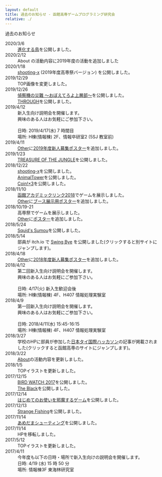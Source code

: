 ```yaml
---
layout: default
title: 過去のお知らせ - 函館高専ゲームプログラミング研究会
relative: ./
---
```


<div class="content">
<div class="main">

<p class="title">
過去のお知らせ
</p>

<dl>

<dt>2020/3/6</dt>
<dd>
<a href="./game/sinkatori/">進化する鳥</a>を公開しました。
</dd>


<dt>2020/2/12</dt>
<dd>
About の活動内容に2019年度の活動を追加しました
</dd>


<dt>2020/1/18</dt>
<dd>
<a href="./game/shx/">shooting-x</a> (2019年度高専祭バージョン) を公開しました。
</dd>


<dt>2019/12/29</dt>
<dd>
TOP画像を変更しました。
</dd>


<dt>2019/12/26</dt>
<dd>
<a href="./game/teisatuki/">偵察機の災難 〜おぼえてろよ上層部〜</a>を公開しました。
<br>
<a href="./game/through/">THROUGH</a>を公開しました。
</dd>

<dt>2019/4/12</dt>
<dd>
新入生向け説明会を開催します。
<br>
興味のある人はお気軽にご参加下さい。
<br>
<br>
日時: 2019/4/17(水) 7 時間目
<br>
場所: H棟(情報棟) 2F、情報卒研室2 (5SJ 教室前)
</dd>

<dt>2019/4/11</dt>
<dd><a href="./other/">Other</a>に<a href="./other/poster/2019.png">2019年度新人募集ポスター</a>を追加しました。</dd>

<dt>2019/1/23</dt>
<dd>
<a href="./game/toj/">TREASURE OF THE JUNGLE</a>を公開しました。
</dd>

<dt>2018/12/22</dt>
<dd>
<a href="./game/shx/">shooting-x</a>を公開しました。
<br>
<a href="./game/atower/">AnimalTower</a>を公開しました。
<br>
<a href="./game/coin3/">Coin!×3</a>を公開しました。</dd>

<dt>2018/11/10</dt>
<dd> <a href="https://www.cc-hakodate.jp/academiclink">函館アカデミックリンク2018</a>でゲームを展示しました。
<br>
<a href="./other/">Other</a>に<a href="./other/poster/2018-alink.png">ブース展示用ポスター</a>を追加しました。</dd>

<dt>2018/10/19-21</dt>
<dd> 高専祭でゲームを展示しました。
<br>
<a href="./other/">Other</a>に<a href="./other/poster/2018-kosensai.png">ポスター</a>を追加しました。</dd>

<dt>2018/5/24</dt>
<dd><a href="./game/squidssumou/">Squid's Sumou</a>を公開しました。</dd>

<dt>2018/5/14</dt>
<dd>部員が itch.io で <a href="https://takotubo15679.itch.io/swing-bye/">Swing Bye</a> を公開しました(クリックすると別サイトにジャンプします)。</dd>

<dt>2018/4/18</dt>
<dd><a href="./other/">Other</a>に<a href="./other/poster/2018.png">2018年度新人募集ポスター</a>を追加しました。</dd>

<dt>2018/4/12</dt>
<dd>
第二回新入生向け説明会を開催します。
<br>
興味のある人はお気軽にご参加下さい。
<br>
<br>
日時: 4/17(火) 新入生歓迎会後
<br>
場所: H棟(情報棟) 4F、H407 情報処理実験室
</dd>

<dt>2018/4/9</dt>
<dd>
第一回新入生向け説明会を開催します。
<br>
興味のある人はお気軽にご参加下さい。
<br>
<br>
日時: 2018/4/11(水) 15:45-16:15
<br>
場所: H棟(情報棟) 4F、H407 情報処理実験室
</dd>

<dt>2018/3/27</dt>
<dd>学校のHPに部員が参加した<a href="http://www.hakodate-ct.ac.jp/news/15633.html">日本タイ国際ハッカソン</a>の記事が掲載されました(クリックすると函館高専のサイトにジャンプします)。</dd>

<dt>2018/3/22</dt>
<dd><a href="./about/">About</a>の活動内容を更新しました。</dd>

<dt>2018/1/5</dt>
<dd>TOPイラストを更新しました。</dd>

<dt>2017/12/15</dt>
<dd><a href="./game/bird2017/">BIRD WATCH 2017</a>を公開しました。<br>
<a href="./game/black/">The Black</a>を公開しました。</dd>

<dt>2017/12/14</dt>
<dd><a href="./game/hajiotu/">はじめてのお使いを邪魔するゲーム</a>を公開しました。</dd>

<dt>2017/12/13</dt>
<dd><a href="./game/fishing/">Strange Fishing</a>を公開しました。</dd>

<dt>2017/11/14</dt>
<dd><a href="./game/amedama/">あめだまシューティング</a>を公開しました。</dd>

<dt>2017/11/14</dt>
<dd>
HPを移転しました。
</dd>

<dt>2017/5/12</dt>
<dd>TOPイラストを更新しました。</dd>

<dt>2017/4/11</dt>
<dd>
今年度も以下の日時・場所で新入生向けの説明会を開催します。
<br>
日時: 4/19 (水) 15 時 50 分
<br>
場所: 情報棟3F 東海林研究室</dd>

</dl>


</div>
</div>
